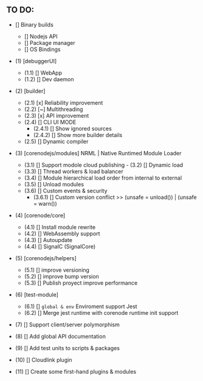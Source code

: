 ## TO DO:

- [] Binary builds
  - [] Nodejs API
  - [] Package manager
  - [] OS Bindings

- (1) [debuggerUI]
    - (1.1) [] WebApp
    - (1.2) [] Dev daemon

- (2) [builder]
    - (2.1) [x] Reliability improvement
    - (2.2) [~] Multithreading
    - (2.3) [x] API improvement
    - (2.4) [] CLI UI MODE
      - (2.4.1) [] Show ignored sources
      - (2.4.2) [] Show more builder details
    - (2.5) [] Dynamic compiler

- (3) [corenodejs/modules] NRML | Native Runtimed Module Loader
    - (3.1) [] Support modole cloud publishing
    - (3.2) [] Dynamic load
    - (3.3) [] Thread workers & load balancer
    - (3.4) [] Module hierarchical load order from internal to external
    - (3.5) [] Unload modules
    - (3.6) [] Custom events & security
      - (3.6.1) [] Custom version conflict >> (unsafe = unload()) | (unsafe = warn())

- (4) [corenode/core]
  - (4.1) [] Install module rewrite
  - (4.2) [] WebAssembly support
  - (4.3) [] Autoupdate
  - (4.4) [] SignalC (SignalCore)

- (5) [corenodejs/helpers]
  - (5.1) [] improve versioning
  - (5.2) [] improve bump version
  - (5.3) [] Publish proyect improve performance

- (6) [test-module]
  - (6.1) [] `global & env` Enviroment support Jest
  - (6.2) [] Merge jest runtime with corenode runtime init support

- (7) [] Support client/server polymorphism

- (8) [] Add global API documentation
- (9) [] Add test units to scripts & packages

- (10) [] Cloudlink plugin
- (11) [] Create some first-hand plugins & modules